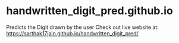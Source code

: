 # handwritten_digit_pred.github.io
Predicts the Digit drawn by the user
Check out live website at: https://sarthak17jain.github.io/handwritten_digit_pred/
